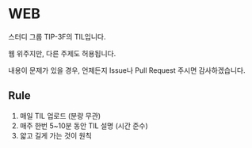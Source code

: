 # WEB
스터디 그룹 TIP-3F의 TIL입니다.

웹 위주지만, 다른 주제도 허용됩니다.

내용이 문제가 있을 경우, 언제든지 Issue나 Pull Request 주시면 감사하겠습니다.

## Rule
1. 매일 TIL 업로드 (분량 무관)
2. 매주 한번 5~10분 동안 TIL 설명 (시간 준수)
3. 얇고 길게 가는 것이 원칙
